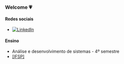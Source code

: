 ### Welcome 💗
#### Redes sociais
- [![LinkedIn](https://img.shields.io/badge/LinkedIn-0077B5?style=for-the-badge&logo=linkedin&logoColor=white/) ](https://www.linkedin.com/in/amanda-luiza-b76b04221/)

#### Ensino 
 - Análise e desenvolvimento de sistemas - 4º semestre
 - [[IFSP] ](https://bra.ifsp.edu.br/)
 
